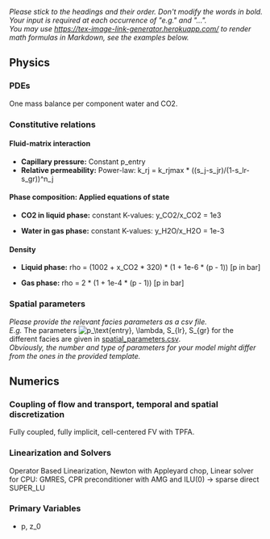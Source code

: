 _Please stick to the headings and their order. Don't modify the words in bold. Your input is required at each occurrence of "e.g." and "..."._<br>
_You may use https://tex-image-link-generator.herokuapp.com/ to render math formulas in Markdown, see the examples below._

## Physics

### PDEs

One mass balance per component water and CO2.

### Constitutive relations

#### Fluid-matrix interaction

* **Capillary pressure:** Constant p_entry
* **Relative permeability:** Power-law: k_rj = k_rjmax * ((s_j-s_jr)/(1-s_lr-s_gr))^n_j

#### Phase composition: Applied equations of state

* **CO2 in liquid phase:** constant K-values: y_CO2/x_CO2 = 1e3

* **Water in gas phase:** constant K-values: y_H2O/x_H2O = 1e-3

#### Density

* **Liquid phase:** rho = (1002 + x_CO2 * 320) * (1 + 1e-6 * (p - 1)) [p in bar]

* **Gas phase:** rho = 2 * (1 + 1e-4 * (p - 1)) [p in bar]

### Spatial parameters

_Please provide the relevant facies parameters as a csv file._<br>
_E.g._ The parameters ![p_\text{entry}, \lambda, S_{lr}, S_{gr}](https://render.githubusercontent.com/render/math?math=%5Cdisplaystyle+p_%5Ctext%7Bentry%7D%2C+%5Clambda%2C+S_%7Blr%7D%2C+S_%7Bgr%7D%0A) for the different facies are given in [spatial_parameters.csv](spatial_parameters.csv).<br>
_Obviously, the number and type of parameters for your model might differ from the ones in the provided template._

## Numerics

### Coupling of flow and transport, temporal and spatial discretization

Fully coupled, fully implicit, cell-centered FV with TPFA.

### Linearization and Solvers

Operator Based Linearization, Newton with Appleyard chop, Linear solver for CPU: GMRES, CPR preconditioner with AMG and ILU(0) -> sparse direct SUPER_LU

### Primary Variables

* p, z_0
